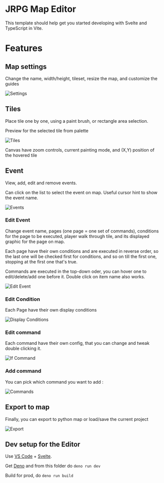 # JRPG Map Editor

This template should help get you started developing with Svelte and TypeScript in Vite.

# Features

## Map settings

Change the name, width/height, tileset, resize the map, and customize the guides

![Settings](docs/settings.png)

## Tiles

Place tile one by one, using a paint brush, or rectangle area selection. 

Preview for the selected tile from palette

![Tiles](docs/tiles.png)

Canvas have zoom controls, current painting mode, and (X,Y) position of the hovered tile 

## Event

View, add, edit and remove events.

Can click on the list to select the event on map. Useful cursor hint to show the event name.

![Events](docs/events.png)


### Edit Event

Change event name, pages (one page = one set of commands), conditions for the page to be executed, player walk through tile, and its displayed graphic for the page on map.

Each page have their own conditions and are executed in reverse order, so the last one will be checked first for conditions, and so on till the first one, stopping at the first one that's true.

Commands are executed in the top-down oder, you can hover one to edit/delete/add one before it.
Double click on item name also works.

![Edit Event](docs/edit_event.png)

### Edit Condition

Each Page have their own display conditions

![Display Conditions](docs/conditions.png)

### Edit command

Each command have their own config, that you can change and tweak double clicking it.

![If Command](docs/if_command.png)

### Add command

You can pick which command you want to add :

![Commands](docs/commands.png)


## Export to map

Finally, you can export to python map or load/save the current project

![Export](docs/export.png)




## Dev setup for the Editor

Use [VS Code](https://code.visualstudio.com/) + [Svelte](https://marketplace.visualstudio.com/items?itemName=svelte.svelte-vscode).

Get [Deno](https://deno.com) and from this folder do `deno run dev`

Build for prod, do `deno run build`
